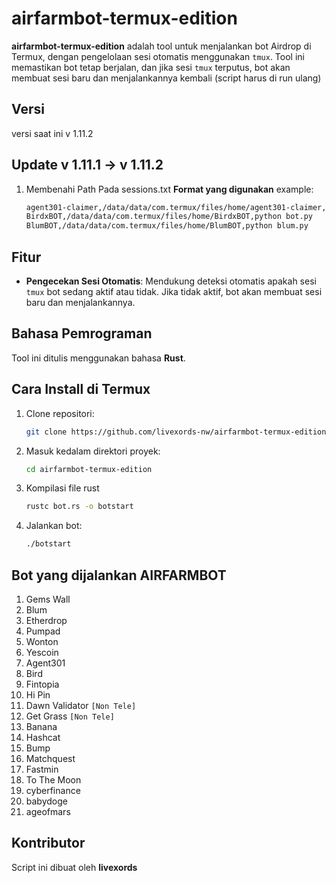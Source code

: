 # airfarmbot-termux-edition
**airfarmbot-termux-edition** adalah tool untuk menjalankan bot Airdrop di Termux, dengan pengelolaan sesi otomatis menggunakan `tmux`. Tool ini memastikan bot tetap berjalan, dan jika sesi `tmux` terputus, bot akan membuat sesi baru dan menjalankannya kembali (script harus di run ulang)

## Versi
versi saat ini v 1.11.2

## Update v 1.11.1 -> v 1.11.2
1. Membenahi Path Pada sessions.txt
    **Format yang digunakan**
    example:
    ```bash
    agent301-claimer,/data/data/com.termux/files/home/agent301-claimer,python bot.py
    BirdxBOT,/data/data/com.termux/files/home/BirdxBOT,python bot.py
    BlumBOT,/data/data/com.termux/files/home/BlumBOT,python blum.py


## Fitur
- **Pengecekan Sesi Otomatis**: Mendukung deteksi otomatis apakah sesi `tmux` bot sedang aktif atau tidak. Jika tidak aktif, bot akan membuat sesi baru dan menjalankannya.
  
## Bahasa Pemrograman
Tool ini ditulis menggunakan bahasa **Rust**.

## Cara Install di Termux

1. Clone repositori:
   ```bash
   git clone https://github.com/livexords-nw/airfarmbot-termux-edition.git
2. Masuk kedalam direktori proyek:
    ```bash
    cd airfarmbot-termux-edition
3. Kompilasi file rust
    ```bash
    rustc bot.rs -o botstart
4. Jalankan bot:
    ```bash
    ./botstart

## Bot yang dijalankan AIRFARMBOT

1. Gems Wall
2. Blum 
3. Etherdrop
4. Pumpad
5. Wonton
6. Yescoin
7. Agent301
8. Bird 
9. Fintopia
10. Hi Pin
11. Dawn Validator `[Non Tele]`
12. Get Grass `[Non Tele]`
13. Banana
14. Hashcat
15. Bump
16. Matchquest
17. Fastmin
18. To The Moon
19. cyberfinance
20. babydoge
21. ageofmars

## Kontributor
Script ini dibuat oleh **livexords**